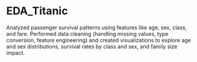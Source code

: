 # EDA_Titanic
Analyzed passenger survival patterns using features like age, sex, class, and fare. Performed data cleaning (handling missing values, type conversion, feature engineering) and created visualizations to explore age and sex distributions, survival rates by class and sex, and family size impact.
